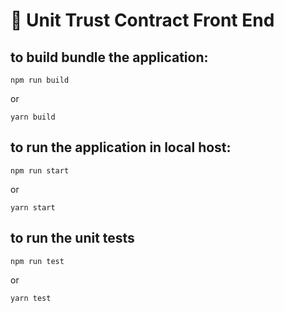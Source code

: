 # 🚀 Unit Trust Contract Front End


## to build bundle the application: 
```
npm run build
```

or

```
yarn build
```

## to run the application in local host:

```
npm run start
```

or

```
yarn start
```

## to run the unit tests

```
npm run test
```

or

```
yarn test
```